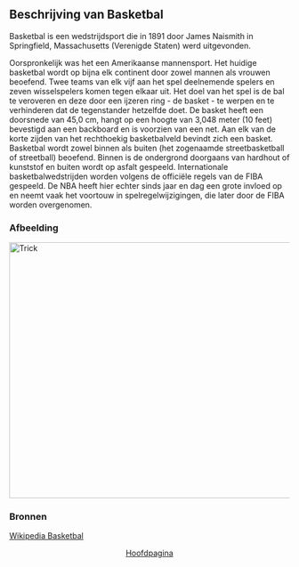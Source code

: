 ## Beschrijving van Basketbal

Basketbal is een wedstrijdsport die in 1891 door James Naismith in Springfield, Massachusetts (Verenigde Staten) werd uitgevonden.

Oorspronkelijk was het een Amerikaanse mannensport. Het huidige basketbal wordt op bijna elk continent door zowel mannen als vrouwen beoefend. Twee teams van elk vijf aan het spel deelnemende spelers en zeven wisselspelers komen tegen elkaar uit. Het doel van het spel is de bal te veroveren en deze door een ijzeren ring - de basket - te werpen en te verhinderen dat de tegenstander hetzelfde doet. De basket heeft een doorsnede van 45,0 cm, hangt op een hoogte van 3,048 meter (10 feet) bevestigd aan een backboard en is voorzien van een net. Aan elk van de korte zijden van het rechthoekig basketbalveld bevindt zich een basket. Basketbal wordt zowel binnen als buiten (het zogenaamde streetbasketball of streetball) beoefend. Binnen is de ondergrond doorgaans van hardhout of kunststof en buiten wordt op asfalt gespeeld. Internationale basketbalwedstrijden worden volgens de officiële regels van de FIBA gespeeld. De NBA heeft hier echter sinds jaar en dag een grote invloed op en neemt vaak het voortouw in spelregelwijzigingen, die later door de FIBA worden overgenomen.

### Afbeelding
<img src="https://clutchpoints.com/wp-content/uploads/2020/03/LeBron-james-anthony-davis-alex-caruso-rajon-rondo-danny-green-dwight-howard-kyle-kuzma-avery-bradley-lakers.jpg" alt="Trick" width="700" height="460">

### Bronnen

[Wikipedia Basketbal](https://nl.wikipedia.org/wiki/Basketbal)

   <header>
<a href="https://sebastianlopezzz7.github.io/">Hoofdpagina</a>
  </header>

